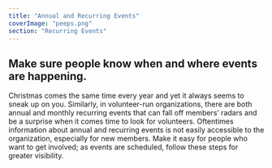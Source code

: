 ```yaml
---
title: "Annual and Recurring Events"
coverImage: "peeps.png"
section: "Recurring Events"
---
```


## Make sure people know when and where events are happening.

Christmas comes the same time every year and yet it always seems to sneak up on you. Similarly, in volunteer-run organizations, there are both annual and monthly recurring events that can fall off members’ radars and be a surprise when it comes time to look for volunteers. Oftentimes information about annual and recurring events is not easily accessible to the organization, especially for new members. Make it easy for people who want to get involved; as events are scheduled, follow these steps for greater visibility.
